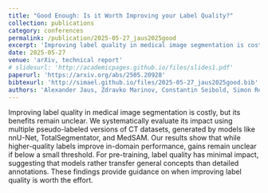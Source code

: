 ```yaml
---
title: "Good Enough: Is it Worth Improving your Label Quality?"
collection: publications
category: conferences
permalink: /publication/2025-05-27_jaus2025good
excerpt: 'Improving label quality in medical image segmentation is costly, but its benefits remain unclear. We systematically evaluate its impact using multiple pseudo-labeled versions of CT datasets, generated by models like nnU-Net, TotalSegmentator, and MedSAM. Our results show that while higher-quality labels improve in-domain performance, gains remain unclear if below a small threshold. For pre-training, label quality has minimal impact, suggesting that models rather transfer general concepts than detailed annotations. These findings provide guidance on when improving label quality is worth the effort.'
date: 2025-05-27
venue: 'arXiv, technical report'
# slidesurl: 'http://academicpages.github.io/files/slides1.pdf'
paperurl: 'https://arxiv.org/abs/2505.20928'
bibtexurl: 'http://simael.github.io/files/2025-05-27_jaus2025good.bib'
authors: 'Alexander Jaus, Zdravko Marinov, Constantin Seibold, Simon Reiß, Jens Kleesiek, Rainer Stiefelhagen.'
---
```

Improving label quality in medical image segmentation is costly, but its benefits remain unclear. We systematically evaluate its impact using multiple pseudo-labeled versions of CT datasets, generated by models like nnU-Net, TotalSegmentator, and MedSAM. Our results show that while higher-quality labels improve in-domain performance, gains remain unclear if below a small threshold. For pre-training, label quality has minimal impact, suggesting that models rather transfer general concepts than detailed annotations. These findings provide guidance on when improving label quality is worth the effort. 